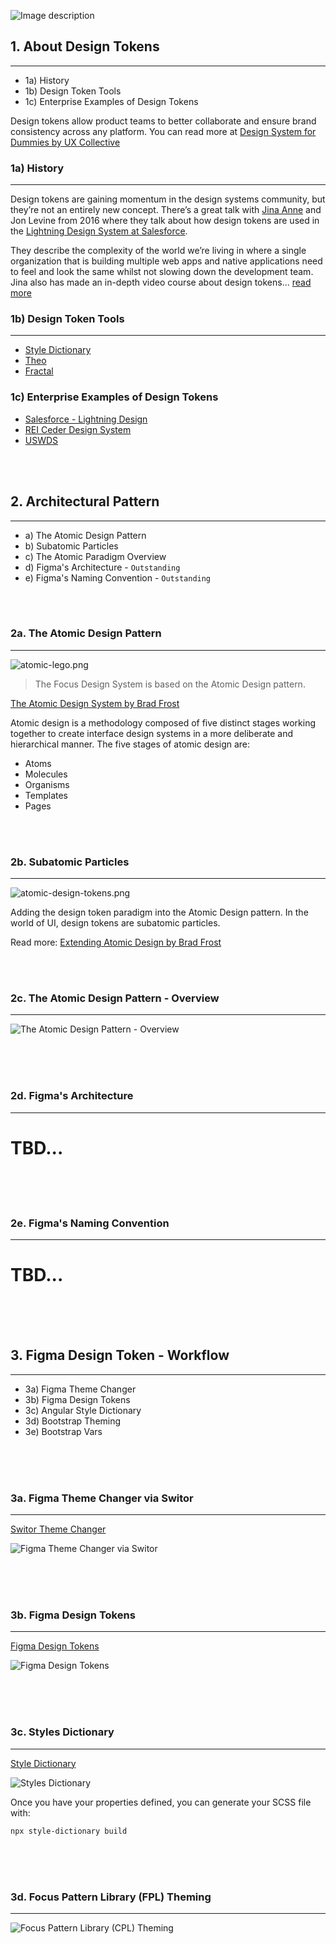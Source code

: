 ![Image description](https://github.com/michaelbowlin/focus-design-system/blob/dev/FDS-100-base-bootstrap/readme-images/figma-design-tokens.png)

## 1. About Design Tokens
___

* 1a) History
* 1b) Design Token Tools
* 1c) Enterprise Examples of Design Tokens

Design tokens allow product teams to better collaborate and ensure brand consistency across any platform. You can read more at [Design System for Dummies by UX Collective](https://uxdesign.cc/design-tokens-for-dummies-8acebf010d71)

### 1a) History
___
Design tokens are gaining momentum in the design systems community, but they’re not an entirely new concept. There’s a great talk with [Jina Anne](https://jina.design/) and Jon Levine from 2016 where they talk about how design tokens are used in the [Lightning Design System at Salesforce](https://www.youtube.com/watch?v=wDBEc3dJJV8_). 

They describe the complexity of the world we’re living in where a single organization that is building multiple web apps and native applications need to feel and look the same whilst not slowing down the development team. Jina also has made an in-depth video course about design tokens... [read more](https://aycl.uie.com/virtual_seminars/design_tokens_scaling_design_with_a_single_source_of_truth)

### 1b) Design Token Tools
___

* [Style Dictionary](https://amzn.github.io/style-dictionary/#/)
* [Theo](https://github.com/salesforce-ux/theo)
* [Fractal](https://github.com/frctl/fractal)

### 1c) Enterprise Examples of Design Tokens

* [Salesforce - Lightning Design](https://www.lightningdesignsystem.com/design-tokens/)
* [REI Ceder Design System](https://rei.github.io/rei-cedar-docs/tokens/overview/#contract-of-intent)
* [USWDS](https://designsystem.digital.gov/design-tokens/)

<br>
<br>

## 2. Architectural Pattern
___
* a) The Atomic Design Pattern
* b) Subatomic Particles 
* c) The Atomic Paradigm Overview
* d) Figma's Architecture - `Outstanding`
* e) Figma's Naming Convention - `Outstanding`

<br>
<br>

### 2a. The  Atomic Design Pattern
___
![atomic-lego.png](https://github.com/michaelbowlin/focus-design-system/blob/dev/FDS-100-base-bootstrap/readme-images/atomic-lego.png)

> The Focus Design System is based on the Atomic Design pattern. 

[The Atomic Design System by Brad Frost](https://atomicdesign.bradfrost.com/chapter-2/#:~:text=Atomic%20design%20is%20a%20methodology%20composed%20of%20five,working%20together%20to%20create%20effective%20interface%20design%20systems.)

Atomic design is a methodology composed of five distinct stages working together to create interface design systems in a more deliberate and hierarchical manner. The five stages of atomic design are:

* Atoms
* Molecules
* Organisms
* Templates
* Pages

<br>
<br>

### 2b. __Subatomic__ Particles
___

![atomic-design-tokens.png](https://github.com/michaelbowlin/focus-design-system/blob/dev/FDS-100-base-bootstrap/readme-images/atomic-design-tokens.png)

Adding the design token paradigm into the Atomic Design pattern. In the world of UI, design tokens are subatomic particles. 

Read more: [Extending Atomic Design by Brad Frost](https://bradfrost.com/blog/post/extending-atomic-design/)

<br>
<br>

### 2c. The Atomic Design Pattern -  Overview
___

![The Atomic Design Pattern -  Overview](https://github.com/michaelbowlin/focus-design-system/blob/dev/FDS-100-base-bootstrap/readme-images/atomic-design-overview.png)

<br>
<br>
<br>


### 2d. Figma's Architecture
___

# TBD...

<br>
<br>
<br>


### 2e. Figma's Naming Convention
___

# TBD...

<br>
<br>
<br>



## 3. Figma Design Token - Workflow
---

* 3a) Figma Theme Changer
* 3b) Figma Design Tokens
* 3c) Angular Style Dictionary
* 3d) Bootstrap Theming
* 3e) Bootstrap Vars
 
<br>
<br>
<br>

### 3a. Figma Theme Changer via Switor
___

[Switor Theme Changer](https://www.figma.com/community/plugin/811288323820451882/Switor)


![Figma Theme Changer via Switor](https://github.com/michaelbowlin/focus-design-system/blob/dev/FDS-100-base-bootstrap/readme-images/gf_figma-theme.gif)


<br>
<br>
<br>


### 3b. Figma Design Tokens
___

[Figma Design Tokens](https://www.figma.com/community/plugin/888356646278934516/Design-Tokens)

![Figma Design Tokens](https://github.com/michaelbowlin/focus-design-system/blob/dev/FDS-100-base-bootstrap/readme-images/gf_figma-design-tokens.gif)


<br>
<br>
<br>

### 3c. Styles Dictionary 
___

[Style Dictionary](https://amzn.github.io/style-dictionary/#/quick_start)

![Styles Dictionary](https://github.com/michaelbowlin/focus-design-system/blob/dev/FDS-100-base-bootstrap/readme-images/gf_style-dictionary.gif)

Once you have your properties defined, you can generate your SCSS file with:

`npx style-dictionary build`


<br>
<br>
<br>

### 3d. Focus Pattern Library (FPL) Theming
___

![Focus Pattern Library (CPL) Theming](https://github.com/michaelbowlin/focus-design-system/blob/dev/FDS-100-base-bootstrap/readme-images/bootstap-themes.png)




